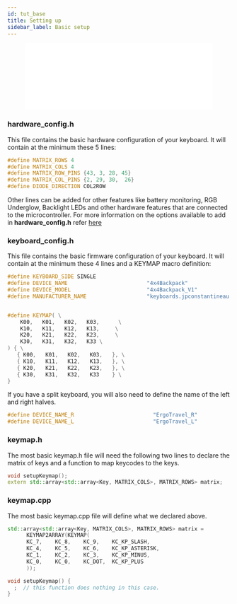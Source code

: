 ```yaml
---
id: tut_base
title: Setting up
sidebar_label: Basic setup
---
```



<figure class="video-container">
 <iframe src="//www.youtube.com/embed/TD9BAB1R4jg" frameborder="0" allowfullscreen width="100%"></iframe>
 </figure>


 ### hardware_config.h

This file contains the basic hardware configuration of your keyboard. 
It will contain at the minimum these 5 lines:

``` c++
#define MATRIX_ROWS 4
#define MATRIX_COLS 4
#define MATRIX_ROW_PINS {43, 3, 28, 45}
#define MATRIX_COL_PINS {2, 29, 30,  26}
#define DIODE_DIRECTION COL2ROW
```
Other lines can be added for other features like battery monitoring, RGB Underglow, Backlight LEDs and other hardware features that are connected to the microcontroller. For more information on the options available to add in __hardware_config.h__ refer [here](/docs/configure)

 ### keyboard_config.h

This file contains the basic firmware configuration of your keyboard. It will contain at the minimum these 4 lines and a KEYMAP macro definition:

 ``` c++
#define KEYBOARD_SIDE SINGLE
#define DEVICE_NAME                         "4x4Backpack"                          
#define DEVICE_MODEL                        "4x4Backpack_V1"                      
#define MANUFACTURER_NAME                   "keyboards.jpconstantineau.com"      


#define KEYMAP( \
	 K00,   K01,   K02,   K03,      \
	 K10,   K11,   K12,   K13,     \
	 K20,   K21,   K22,   K23,     \
	 K30,   K31,   K32,   K33 \
) { \
	{ K00,   K01,   K02,   K03,   }, \
	{ K10,   K11,   K12,   K13,   }, \
	{ K20,   K21,   K22,   K23,   }, \
	{ K30,   K31,   K32,   K33    } \
}
```

If you have a split keyboard, you will also need to define the name of the left and right halves.
 ``` c++
#define DEVICE_NAME_R                         "ErgoTravel_R"  
#define DEVICE_NAME_L                         "ErgoTravel_L"  
 ``` 

 ### keymap.h

The most basic keymap.h file will need the following two lines to declare the matrix of keys and a function to map keycodes to the keys.

  ``` c++
void setupKeymap();
extern std::array<std::array<Key, MATRIX_COLS>, MATRIX_ROWS> matrix; 
 ``` 

 ### keymap.cpp

 The most basic keymap.cpp file will define what we declared above.

  ``` c++
std::array<std::array<Key, MATRIX_COLS>, MATRIX_ROWS> matrix =
        KEYMAP2ARRAY(KEYMAP(
        KC_7,    KC_8,    KC_9,    KC_KP_SLASH,
        KC_4,    KC_5,    KC_6,    KC_KP_ASTERISK,
        KC_1,    KC_2,    KC_3,    KC_KP_MINUS,
        KC_0,    KC_0,    KC_DOT,  KC_KP_PLUS 
        ));

void setupKeymap() {
    ;  // this function does nothing in this case.
}
 ```
